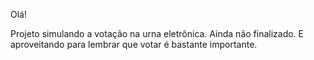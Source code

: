 Olá!

Projeto simulando a votação na urna eletrônica. Ainda não finalizado. E aproveitando para lembrar que votar é bastante importante.